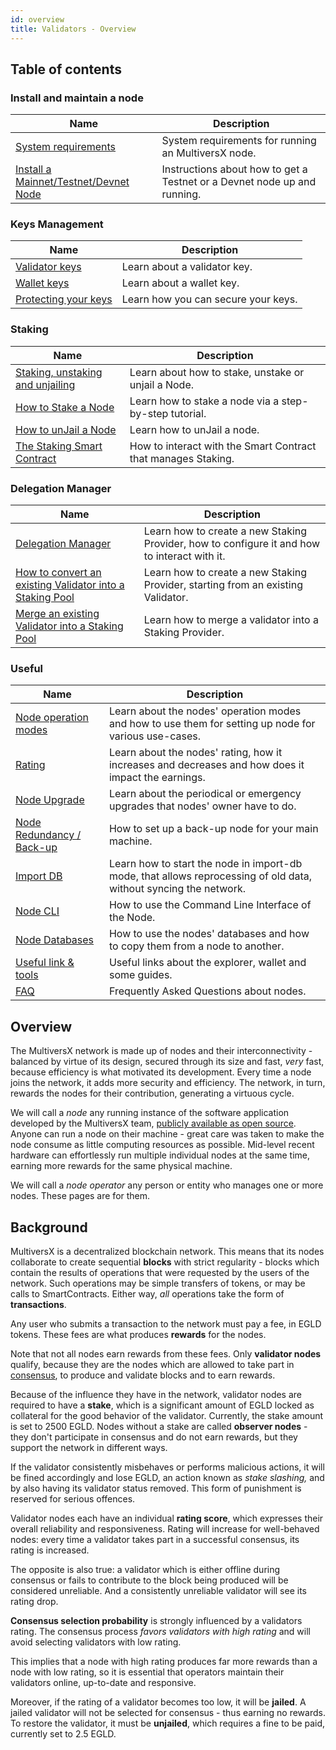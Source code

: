 ```yaml
---
id: overview
title: Validators - Overview
---
```


## Table of contents

### Install and maintain a node

| Name                                                                              | Description                                                              |
|-----------------------------------------------------------------------------------|--------------------------------------------------------------------------|
| [System requirements](/validators/system-requirements)                            | System requirements for running an MultiversX node.                      |
| [Install a Mainnet/Testnet/Devnet Node](/validators/nodes-scripts/config-scripts) | Instructions about how to get a Testnet or a Devnet node up and running. |

### Keys Management

| Name                                                            | Description                         |
|-----------------------------------------------------------------|-------------------------------------|
| [Validator keys](/validators/key-management/validator-keys)     | Learn about a validator key.        |
| [Wallet keys](/validators/key-management/wallet-keys)           | Learn about a wallet key.           |
| [Protecting your keys](/validators/key-management/protect-keys) | Learn how you can secure your keys. |

### Staking

| Name                                                                                | Description                                                   |
|-------------------------------------------------------------------------------------|---------------------------------------------------------------|
| [Staking, unstaking and unjailing](/validators/staking/staking-unstaking-unjailing) | Learn about how to stake, unstake or unjail a Node.           |
| [How to Stake a Node](/validators/staking/staking)                                  | Learn how to stake a node via a step-by-step tutorial.        |
| [How to unJail a Node](/validators/staking/unjailing)                               | Learn how to unJail a node.                                   |
| [The Staking Smart Contract](/validators/staking/staking-smart-contract)            | How to interact with the Smart Contract that manages Staking. |

### Delegation Manager

| Name                                                                                                                         | Description                                                                                  |
|------------------------------------------------------------------------------------------------------------------------------|----------------------------------------------------------------------------------------------|
| [Delegation Manager](/validators/delegation-manager)                                                                         | Learn how to create a new Staking Provider, how to configure it and how to interact with it. |
| [How to convert an existing Validator into a Staking Pool](/validators/staking/convert-existing-validator-into-staking-pool) | Learn how to create a new Staking Provider, starting from an existing Validator.             |
| [Merge an existing Validator into a Staking Pool](/validators/staking/merge-validator-delegation-sc)                         | Learn how to merge a validator into a Staking Provider.                                      |

### Useful

| Name                                                     | Description                                                                                                       |
|----------------------------------------------------------|-------------------------------------------------------------------------------------------------------------------|
| [Node operation modes](/validators/node-operation-modes) | Learn about the nodes' operation modes and how to use them for setting up node for various use-cases.             |
| [Rating](/validators/rating)                             | Learn about the nodes' rating, how it increases and decreases and how does it impact the earnings.                |
| [Node Upgrade](/validators/node-upgrades)                | Learn about the periodical or emergency upgrades that nodes' owner have to do.                                    |
| [Node Redundancy / Back-up](/validators/redundancy)      | How to set up a back-up node for your main machine.                                                               |
| [Import DB](/validators/import-db)                       | Learn how to start the node in import-db mode, that allows reprocessing of old data, without syncing the network. |
| [Node CLI](/validators/node-cli)                         | How to use the Command Line Interface of the Node.                                                                |
| [Node Databases](/validators/node-databases)             | How to use the nodes' databases and how to copy them from a node to another.                                      |
| [Useful link & tools](/validators/useful-links)          | Useful links about the explorer, wallet and some guides.                                                          |
| [FAQ](/validators/faq)                                   | Frequently Asked Questions about nodes.                                                                           |

## Overview

The MultiversX network is made up of nodes and their interconnectivity - balanced by virtue of its design, secured through its size and fast, _very_ fast, because efficiency is what motivated its development. Every time a node joins the network, it adds more security and efficiency. The network, in turn, rewards the nodes for their contribution, generating a virtuous cycle.

We will call a _node_ any running instance of the software application developed by the MultiversX team, [publicly available as open source](https://github.com/multiversx/mx-chain-go). Anyone can run a node on their machine - great care was taken to make the node consume as little computing resources as possible. Mid-level recent hardware can effortlessly run multiple individual nodes at the same time, earning more rewards for the same physical machine.

We will call a _node operator_ any person or entity who manages one or more nodes. These pages are for them.

## Background

MultiversX is a decentralized blockchain network. This means that its nodes collaborate to create sequential **blocks** with strict regularity - blocks which contain the results of operations that were requested by the users of the network. Such operations may be simple transfers of tokens, or may be calls to SmartContracts. Either way, _all_ operations take the form of **transactions**.

Any user who submits a transaction to the network must pay a fee, in EGLD tokens. These fees are what produces **rewards** for the nodes.

Note that not all nodes earn rewards from these fees. Only **validator nodes** qualify, because they are the nodes which are allowed to take part in [consensus](/technology/secure-proof-of-stake), to produce and validate blocks and to earn rewards.

Because of the influence they have in the network, validator nodes are required to have a **stake**, which is a significant amount of EGLD locked as collateral for the good behavior of the validator. Currently, the stake amount is set to 2500 EGLD. Nodes without a stake are called **observer nodes** - they don't participate in consensus and do not earn rewards, but they support the network in different ways.

If the validator consistently misbehaves or performs malicious actions, it will be fined accordingly and lose EGLD, an action known as _stake slashing,_ and by also having its validator status removed. This form of punishment is reserved for serious offences.

Validator nodes each have an individual **rating score**, which expresses their overall reliability and responsiveness. Rating will increase for well-behaved nodes: every time a validator takes part in a successful consensus, its rating is increased.

The opposite is also true: a validator which is either offline during consensus or fails to contribute to the block being produced will be considered unreliable. And a consistently unreliable validator will see its rating drop.

**Consensus selection probability** is strongly influenced by a validators rating. The consensus process _favors validators with high rating_ and will avoid selecting validators with low rating.

This implies that a node with high rating produces far more rewards than a node with low rating, so it is essential that operators maintain their validators online, up-to-date and responsive.

Moreover, if the rating of a validator becomes too low, it will be **jailed**. A jailed validator will not be selected for consensus - thus earning no rewards. To restore the validator, it must be **unjailed**, which requires a fine to be paid, currently set to 2.5 EGLD.
